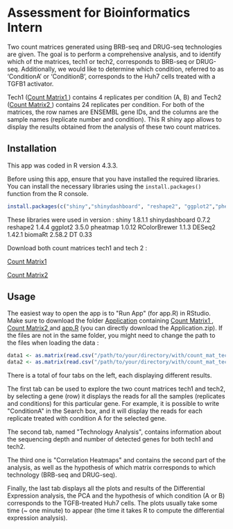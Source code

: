 # Assessment for Bioinformatics Intern

Two count matrices generated using BRB-seq and DRUG-seq technologies are given. The goal is to perform a comprehensive analysis, and to identify which of the matrices, tech1 or tech2, corresponds to BRB-seq or DRUG-seq. Additionally, we would like to determine which condition, referred to as ‘ConditionA’ or ‘ConditionB’, corresponds to the Huh7 cells treated with a TGFB1 activator.

Tech1 ([Count Matrix1 ](Application/count_mat_tech1.txt)) contains 4 replicates per condition (A, B) and Tech2 ([Count Matrix2 ](Application/count_mat_tech2.txt)) contains 24 replicates per condition. For both of the matrices, the row names are ENSEMBL gene IDs, and the columns are the sample names (replicate number and condition). This R shiny app allows to display the results obtained from the analysis of these two count matrices.

## Installation

This app was coded in R version 4.3.3.

Before using this app, ensure that you have installed the required libraries. You can install the necessary libraries using the `install.packages()` function from the R console.

```R
install.packages(c("shiny","shinydashboard", "reshape2", "ggplot2","pheatmap","RColorBrewer","DESeq2","biomaRt","DT"))
````

These libraries were used in version :
shiny 1.8.1.1
shinydashboard 0.7.2
reshape2 1.4.4
ggplot2 3.5.0
pheatmap 1.0.12
RColorBrewer 1.1.3
DESeq2 1.42.1
biomaRt 2.58.2
DT 0.33


Download both count matrices tech1 and tech 2 : 

[Count Matrix1 ](Application/count_mat_tech1.txt)

[Count Matrix2 ](Application/count_mat_tech2.txt)

## Usage

The easiest way to open the app is to "Run App" (for app.R) in RStudio. Make sure to download the folder [Application](Application) containing [Count Matrix1 ](Application/count_mat_tech1.txt), [Count Matrix2 ](Application/count_mat_tech2.txt) and [app.R](Application/app.R) (you can directly download the Application.zip). If the files are not in the same folder, you might need to change the path to the files when loading the data :

```R
data1 <- as.matrix(read.csv("/path/to/your/directory/with/count_mat_tech1.txt", header = TRUE, row.names = 1))
data2 <- as.matrix(read.csv("/path/to/your/directory/with/count_mat_tech2.txt", header = TRUE, row.names = 1))
```

There is a total of four tabs on the left, each displaying different results. 

The first tab can be used to explore the two count matrices tech1 and tech2, by selecting a gene (row) it displays the reads for all the samples (replicates and conditions) for this particular gene. For example, it is possible to write "ConditionA" in the Search box, and it will display the reads for each replicate treated with condition A for the selected gene.

The second tab, named "Technology Analysis", contains information about the sequencing depth and number of detected genes for both tech1 and tech2.

The third one is "Correlation Heatmaps" and contains the second part of the analysis, as well as the hypothesis of which matrix corresponds to which technology (BRB-seq and DRUG-seq). 

Finally, the last tab displays all the plots and results of the Differential Expression analysis, the PCA and the hypothesis of which condition (A or B) corresponds to the TGFB-treated Huh7 cells. The plots usually take some time (~ one minute) to appear (the time it takes R to compute the differential expression analysis).


